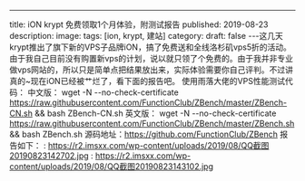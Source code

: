 ﻿---
title: iON krypt 免费领取1个月体验，附测试报告
published: 2019-08-23
description: 
image: 
tags: [ion, krypt, 建站]
category: 
draft: false
---这几天krypt推出了旗下新的VPS子品牌iON，搞了免费送和全线洛杉矶vps5折的活动。
由于我自己目前没有购置新vps的计划，说以就只领了个免费的。由于我并非专业做vps网站的，所以只是简单点把结果放出来，实际体验需要你自己评判。不过讲真的~现在iON已经被艹烂了，看下面的报告吧。
使用雨落大佬的VPS性能测试代码：
中文版：
wget -N --no-check-certificate https://raw.githubusercontent.com/FunctionClub/ZBench/master/ZBench-CN.sh && bash ZBench-CN.sh
英文版：
wget -N --no-check-certificate https://raw.githubusercontent.com/FunctionClub/ZBench/master/ZBench.sh && bash ZBench.sh
源码地址：<a rel="nofollow" href="https://github.com/FunctionClub/ZBench">https://github.com/FunctionClub/ZBench</a>
报告如下：
: https://r2.imsxx.com/wp-content/uploads/2019/08/QQ截图20190823142702.jpg
: https://r2.imsxx.com/wp-content/uploads/2019/08/QQ截图20190823143102.jpg
